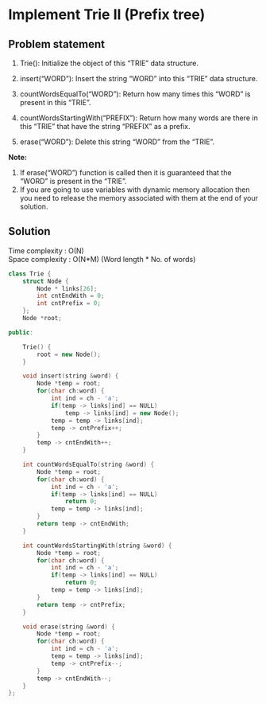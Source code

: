 # Implement Trie II (Prefix tree)

## Problem statement

1. Trie(): Initialize the object of this “TRIE” data structure.

2. insert(“WORD”): Insert the string “WORD” into this “TRIE” data structure.

3. countWordsEqualTo(“WORD”): Return how many times this “WORD” is present in this “TRIE”.

4. countWordsStartingWith(“PREFIX”): Return how many words are there in this “TRIE” that have the string “PREFIX” as a prefix.

5. erase(“WORD”): Delete this string “WORD” from the “TRIE”.

**Note:**

1. If erase(“WORD”) function is called then it is guaranteed that the “WORD” is present in the “TRIE”.
2. If you are going to use variables with dynamic memory allocation then you need to release the memory associated with them at the end of your solution.

## Solution

Time complexity : O(N)  
Space complexity : O(N\*M) (Word length \* No. of words)

```cpp
class Trie {
	struct Node {
        Node * links[26];
        int cntEndWith = 0;
        int cntPrefix = 0;
    };
    Node *root;

public:

    Trie() {
        root = new Node();
    }

    void insert(string &word) {
        Node *temp = root;
        for(char ch:word) {
            int ind = ch - 'a';
            if(temp -> links[ind] == NULL)
                temp -> links[ind] = new Node();
            temp = temp -> links[ind];
            temp -> cntPrefix++;
        }
        temp -> cntEndWith++;
    }

    int countWordsEqualTo(string &word) {
        Node *temp = root;
        for(char ch:word) {
            int ind = ch - 'a';
            if(temp -> links[ind] == NULL)
                return 0;
            temp = temp -> links[ind];
        }
        return temp -> cntEndWith;
    }

    int countWordsStartingWith(string &word) {
        Node *temp = root;
        for(char ch:word) {
            int ind = ch - 'a';
            if(temp -> links[ind] == NULL)
                return 0;
            temp = temp -> links[ind];
        }
        return temp -> cntPrefix;
    }

    void erase(string &word) {
        Node *temp = root;
        for(char ch:word) {
            int ind = ch - 'a';
            temp = temp -> links[ind];
            temp -> cntPrefix--;
        }
        temp -> cntEndWith--;
    }
};
```
